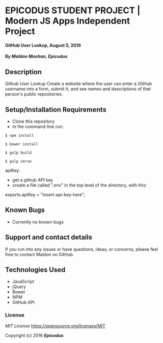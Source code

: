 # EPICODUS STUDENT PROJECT | Modern JS Apps Independent Project

#### GitHub User Lookup, August 5, 2016

#### By _**Maldon Meehan, Epicodus**_

## Description

Github User Lookup
Create a website where the user can enter a GitHub username into a form, submit it, and see names and descriptions of that person's public repositories.

## Setup/Installation Requirements

* Clone this repository
* In the command-line run:
```
$ npm install
```
```
$ bower install
```
```
$ gulp build
```
```
$ gulp serve
```
apiKey:
* get a github API key
* create a file called ".env" in the top level of the directory, with this:

exports.apiKey = "insert-api-key-here";

## Known Bugs

* Currently no known bugs

## Support and contact details

If you run into any issues or have questions, ideas, or concerns, please feel free to contact Maldon on GitHub.

## Technologies Used

* JavaScript
* jQuery
* Bower
* NPM
* GitHub API

### License

*MIT License*
<a href="https://opensource.org/licenses/MIT">https://opensource.org/licenses/MIT</a>

Copyright (c) 2016 **_Epicodus_**
